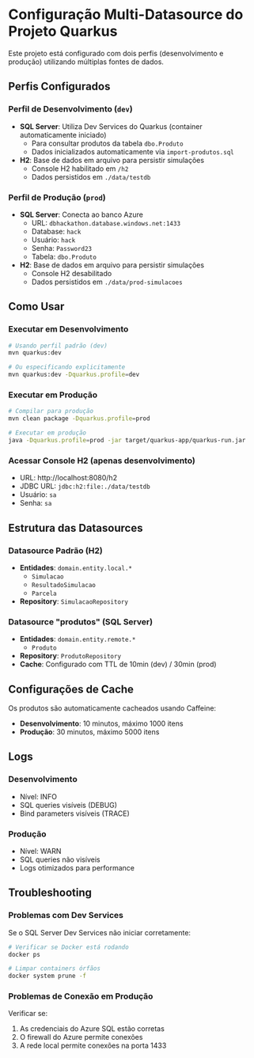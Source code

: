 # Configuração Multi-Datasource do Projeto Quarkus

Este projeto está configurado com dois perfis (desenvolvimento e produção) utilizando múltiplas fontes de dados.

## Perfis Configurados

### Perfil de Desenvolvimento (`dev`)
- **SQL Server**: Utiliza Dev Services do Quarkus (container automaticamente iniciado)
  - Para consultar produtos da tabela `dbo.Produto`
  - Dados inicializados automaticamente via `import-produtos.sql`
- **H2**: Base de dados em arquivo para persistir simulações
  - Console H2 habilitado em `/h2`
  - Dados persistidos em `./data/testdb`

### Perfil de Produção (`prod`)
- **SQL Server**: Conecta ao banco Azure
  - URL: `dbhackathon.database.windows.net:1433`
  - Database: `hack`
  - Usuário: `hack`
  - Senha: `Password23`
  - Tabela: `dbo.Produto`
- **H2**: Base de dados em arquivo para persistir simulações
  - Console H2 desabilitado
  - Dados persistidos em `./data/prod-simulacoes`

## Como Usar

### Executar em Desenvolvimento
```bash
# Usando perfil padrão (dev)
mvn quarkus:dev

# Ou especificando explicitamente
mvn quarkus:dev -Dquarkus.profile=dev
```

### Executar em Produção
```bash
# Compilar para produção
mvn clean package -Dquarkus.profile=prod

# Executar em produção
java -Dquarkus.profile=prod -jar target/quarkus-app/quarkus-run.jar
```

### Acessar Console H2 (apenas desenvolvimento)
- URL: http://localhost:8080/h2
- JDBC URL: `jdbc:h2:file:./data/testdb`
- Usuário: `sa`
- Senha: `sa`

## Estrutura das Datasources

### Datasource Padrão (H2)
- **Entidades**: `domain.entity.local.*`
  - `Simulacao`
  - `ResultadoSimulacao`
  - `Parcela`
- **Repository**: `SimulacaoRepository`

### Datasource "produtos" (SQL Server)
- **Entidades**: `domain.entity.remote.*`
  - `Produto`
- **Repository**: `ProdutoRepository`
- **Cache**: Configurado com TTL de 10min (dev) / 30min (prod)

## Configurações de Cache

Os produtos são automaticamente cacheados usando Caffeine:
- **Desenvolvimento**: 10 minutos, máximo 1000 itens
- **Produção**: 30 minutos, máximo 5000 itens

## Logs

### Desenvolvimento
- Nível: INFO
- SQL queries visíveis (DEBUG)
- Bind parameters visíveis (TRACE)

### Produção
- Nível: WARN
- SQL queries não visíveis
- Logs otimizados para performance

## Troubleshooting

### Problemas com Dev Services
Se o SQL Server Dev Services não iniciar corretamente:
```bash
# Verificar se Docker está rodando
docker ps

# Limpar containers órfãos
docker system prune -f
```

### Problemas de Conexão em Produção
Verificar se:
1. As credenciais do Azure SQL estão corretas
2. O firewall do Azure permite conexões
3. A rede local permite conexões na porta 1433
